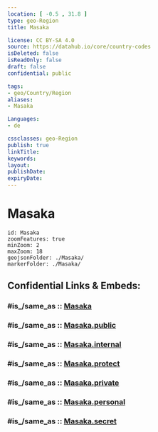 ```yaml
---
location: [ -0.5 , 31.8 ] 
type: geo-Region
title: Masaka

license: CC BY-SA 4.0
source: https://datahub.io/core/country-codes
isDeleted: false
isReadOnly: false
draft: false
confidential: public

tags:
- geo/Country/Region
aliases:
- Masaka

Languages:
- de

cssclasses: geo-Region
publish: true
linkTitle: 
keywords: 
layout: 
publishDate: 
expiryDate: 
---
```


# Masaka

```leaflet
id: Masaka
zoomFeatures: true 
minZoom: 2 
maxZoom: 18
geojsonFolder: ./Masaka/
markerFolder: ./Masaka/
```


## Confidential Links & Embeds: 

### #is_/same_as :: [Masaka](/_Standards/Earth/Continent/Africa/Africa~Central/Uganda/regions~Uganda/Uganda~Central/Masaka.md) 

### #is_/same_as :: [Masaka.public](/_public/Earth/Continent/Africa/Africa~Central/Uganda/regions~Uganda/Uganda~Central/Masaka.public.md) 

### #is_/same_as :: [Masaka.internal](/_internal/Earth/Continent/Africa/Africa~Central/Uganda/regions~Uganda/Uganda~Central/Masaka.internal.md) 

### #is_/same_as :: [Masaka.protect](/_protect/Earth/Continent/Africa/Africa~Central/Uganda/regions~Uganda/Uganda~Central/Masaka.protect.md) 

### #is_/same_as :: [Masaka.private](/_private/Earth/Continent/Africa/Africa~Central/Uganda/regions~Uganda/Uganda~Central/Masaka.private.md) 

### #is_/same_as :: [Masaka.personal](/_personal/Earth/Continent/Africa/Africa~Central/Uganda/regions~Uganda/Uganda~Central/Masaka.personal.md) 

### #is_/same_as :: [Masaka.secret](/_secret/Earth/Continent/Africa/Africa~Central/Uganda/regions~Uganda/Uganda~Central/Masaka.secret.md)

